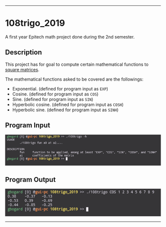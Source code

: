 ***

# 108trigo_2019

A first year Epitech math project done during the 2nd semester.<br>

## Description

This project has for goal to compute certain mathematical functions to [square matrices](https://en.wikipedia.org/wiki/Square_matrix).<br>

The mathematical functions asked to be covered are the followings:

* Exponential. (defined for program input as <code>EXP</code>)
* Cosine. (defined for program input as <code>COS</code>)
* Sine. (defined for program input as <code>SIN</code>)
* Hyperbolic cosine. (defined for program input as <code>COSH</code>)
* Hyperbolic sine. (defined for program input as <code>SINH</code>)

## Program Input

![108trigo_2019 Help Flag](https://github.com/guillaumebgd/108trigo_2019/blob/master/.github_assets/108trigo_help_flag.png?raw=true)

## Program Output

![108trigo_2019 Normal Output](https://github.com/guillaumebgd/108trigo_2019/blob/master/.github_assets/108trigo_normal_output.png?raw=true)

***

